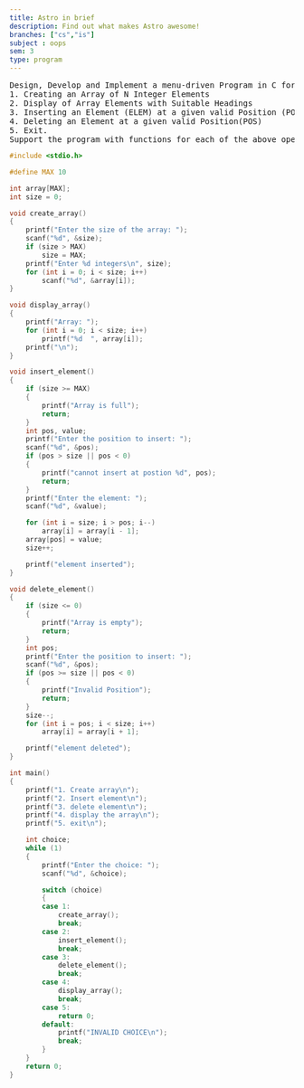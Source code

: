 ```yaml
---
title: Astro in brief
description: Find out what makes Astro awesome!
branches: ["cs","is"]
subject : oops
sem: 3
type: program
---
```


<pre>
Design, Develop and Implement a menu-driven Program in C for the following Array operations
1. Creating an Array of N Integer Elements
2. Display of Array Elements with Suitable Headings
3. Inserting an Element (ELEM) at a given valid Position (POS)
4. Deleting an Element at a given valid Position(POS)
5. Exit.
Support the program with functions for each of the above operations.
</pre>

```c
#include <stdio.h>

#define MAX 10

int array[MAX];
int size = 0;

void create_array()
{
    printf("Enter the size of the array: ");
    scanf("%d", &size);
    if (size > MAX)
        size = MAX;
    printf("Enter %d integers\n", size);
    for (int i = 0; i < size; i++)
        scanf("%d", &array[i]);
}

void display_array()
{
    printf("Array: ");
    for (int i = 0; i < size; i++)
        printf("%d  ", array[i]);
    printf("\n");
}

void insert_element()
{
    if (size >= MAX)
    {
        printf("Array is full");
        return;
    }
    int pos, value;
    printf("Enter the position to insert: ");
    scanf("%d", &pos);
    if (pos > size || pos < 0)
    {
        printf("cannot insert at postion %d", pos);
        return;
    }
    printf("Enter the element: ");
    scanf("%d", &value);

    for (int i = size; i > pos; i--)
        array[i] = array[i - 1];
    array[pos] = value;
    size++;

    printf("element inserted");
}

void delete_element()
{
    if (size <= 0)
    {
        printf("Array is empty");
        return;
    }
    int pos;
    printf("Enter the position to insert: ");
    scanf("%d", &pos);
    if (pos >= size || pos < 0)
    {
        printf("Invalid Position");
        return;
    }
    size--;
    for (int i = pos; i < size; i++)
        array[i] = array[i + 1];

    printf("element deleted");
}

int main()
{
    printf("1. Create array\n");
    printf("2. Insert element\n");
    printf("3. delete element\n");
    printf("4. display the array\n");
    printf("5. exit\n");

    int choice;
    while (1)
    {
        printf("Enter the choice: ");
        scanf("%d", &choice);

        switch (choice)
        {
        case 1:
            create_array();
            break;
        case 2:
            insert_element();
            break;
        case 3:
            delete_element();
            break;
        case 4:
            display_array();
            break;
        case 5:
            return 0;
        default:
            printf("INVALID CHOICE\n");
            break;
        }
    }
    return 0;
}
```